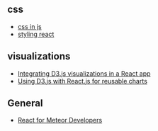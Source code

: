 css
---
- [css in js](https://github.com/MicheleBertoli/css-in-js)
- [styling react](http://survivejs.com/react/advanced-techniques/styling-react/)

visualizations
---
- [Integrating D3.js visualizations in a React app](http://nicolashery.com/integrating-d3js-visualizations-in-a-react-app/)
- [Using D3.js with React.js for reusable charts](https://10consulting.com/2014/02/19/d3-plus-reactjs-for-charting/)

General
---
- [React for Meteor Developers](http://blog.differential.com/react-for-meteor-developers/)
